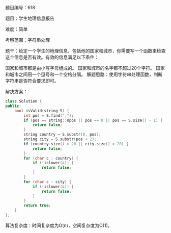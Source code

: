 题目编号：618

题目：学生地理信息报告

难度：简单

考察范围：字符串处理

题干：给定一个学生的地理信息，包括他的国家和城市，你需要写一个函数来检查这个信息是否有效。有效的信息满足以下条件：

国家和城市都是由小写字母组成的。
国家和城市的名字都不超过20个字符。
国家和城市之间用一个逗号和一个空格分隔。
解题思路：使用字符串处理函数，判断字符串是否符合要求即可。

解决方案：

```cpp
class Solution {
public:
    bool isValid(string S) {
        int pos = S.find(",");
        if (pos == string::npos || pos == 0 || pos == S.size() - 1) {
            return false;
        }
        string country = S.substr(0, pos);
        string city = S.substr(pos + 2);
        if (country.size() > 20 || city.size() > 20) {
            return false;
        }
        for (char c : country) {
            if (!islower(c)) {
                return false;
            }
        }
        for (char c : city) {
            if (!islower(c)) {
                return false;
            }
        }
        return true;
    }
};
```

算法复杂度：时间复杂度为O(n)，空间复杂度为O(1)。